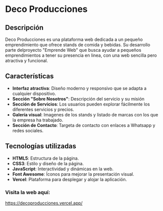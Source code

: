 # Deco Producciones

## Descripción

Deco Producciones es una plataforma web dedicada a un pequeño emprendimiento que ofrece stands de comida y bebidas.
Su desarrollo parte delproyecto "Emprende Web" que busca ayudar a pequeños emprendimientos a tener su presencia en linea, con una web sencilla pero atractiva y funcional. 

## Características

- **Interfaz atractiva**: Diseño moderno y responsivo que se adapta a cualquier dispositivo.
- **Sección "Sobre Nosotros"**: Descripción del servicio y su misión
- **Sección de Servicios**: Los usuarios pueden explorar fácilmente los diferentes servicios y precios.
- **Galería visual**: Imagenes de los stands y listado de marcas con los que la empresa ha trabajado.
- **Sección de Contacto**: Targeta de contacto con enlaces a Whatsapp y redes sociales. 
## Tecnologías utilizadas

- **HTML5**: Estructura de la página.
- **CSS3**: Estilo y diseño de la página.
- **JavaScript**: Interactividad y dinámicas en la web.
- **Font Awesome**: Íconos para mejorar la presentación visual.
- **Vercel**: Plataforma para desplegar y alojar la aplicación.

### Visita la web aquí:
https://decoproducciones.vercel.app/
